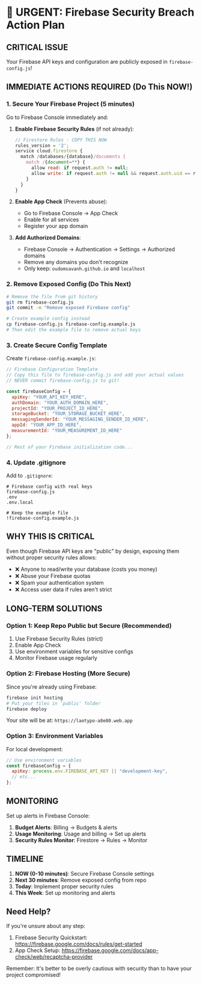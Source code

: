 # 🚨 URGENT: Firebase Security Breach Action Plan

## CRITICAL ISSUE
Your Firebase API keys and configuration are publicly exposed in `firebase-config.js`!

## IMMEDIATE ACTIONS REQUIRED (Do This NOW!)

### 1. **Secure Your Firebase Project (5 minutes)**

Go to Firebase Console immediately and:

1. **Enable Firebase Security Rules** (if not already):
   ```javascript
   // Firestore Rules - COPY THIS NOW
   rules_version = '2';
   service cloud.firestore {
     match /databases/{database}/documents {
       match /{document=**} {
         allow read: if request.auth != null;
         allow write: if request.auth != null && request.auth.uid == resource.data.userId;
       }
     }
   }
   ```

2. **Enable App Check** (Prevents abuse):
   - Go to Firebase Console → App Check
   - Enable for all services
   - Register your app domain

3. **Add Authorized Domains**:
   - Firebase Console → Authentication → Settings → Authorized domains
   - Remove any domains you don't recognize
   - Only keep: `oudomsavanh.github.io` and `localhost`

### 2. **Remove Exposed Config (Do This Next)**

```bash
# Remove the file from git history
git rm firebase-config.js
git commit -m "Remove exposed Firebase config"

# Create example config instead
cp firebase-config.js firebase-config.example.js
# Then edit the example file to remove actual keys
```

### 3. **Create Secure Config Template**

Create `firebase-config.example.js`:
```javascript
// Firebase Configuration Template
// Copy this file to firebase-config.js and add your actual values
// NEVER commit firebase-config.js to git!

const firebaseConfig = {
  apiKey: "YOUR_API_KEY_HERE",
  authDomain: "YOUR_AUTH_DOMAIN_HERE",
  projectId: "YOUR_PROJECT_ID_HERE",
  storageBucket: "YOUR_STORAGE_BUCKET_HERE",
  messagingSenderId: "YOUR_MESSAGING_SENDER_ID_HERE",
  appId: "YOUR_APP_ID_HERE",
  measurementId: "YOUR_MEASUREMENT_ID_HERE"
};

// Rest of your Firebase initialization code...
```

### 4. **Update .gitignore**

Add to `.gitignore`:
```
# Firebase config with real keys
firebase-config.js
.env
.env.local

# Keep the example file
!firebase-config.example.js
```

## WHY THIS IS CRITICAL

Even though Firebase API keys are "public" by design, exposing them without proper security rules allows:
- ❌ Anyone to read/write your database (costs you money)
- ❌ Abuse your Firebase quotas
- ❌ Spam your authentication system
- ❌ Access user data if rules aren't strict

## LONG-TERM SOLUTIONS

### Option 1: Keep Repo Public but Secure (Recommended)
1. Use Firebase Security Rules (strict)
2. Enable App Check
3. Use environment variables for sensitive configs
4. Monitor Firebase usage regularly

### Option 2: Firebase Hosting (More Secure)
Since you're already using Firebase:
```bash
firebase init hosting
# Put your files in 'public' folder
firebase deploy
```
Your site will be at: `https://laotypo-a8e80.web.app`

### Option 3: Environment Variables
For local development:
```javascript
// Use environment variables
const firebaseConfig = {
  apiKey: process.env.FIREBASE_API_KEY || "development-key",
  // etc...
};
```

## MONITORING

Set up alerts in Firebase Console:
1. **Budget Alerts**: Billing → Budgets & alerts
2. **Usage Monitoring**: Usage and billing → Set up alerts
3. **Security Rules Monitor**: Firestore → Rules → Monitor

## TIMELINE

1. **NOW (0-10 minutes)**: Secure Firebase Console settings
2. **Next 30 minutes**: Remove exposed config from repo
3. **Today**: Implement proper security rules
4. **This Week**: Set up monitoring and alerts

## Need Help?

If you're unsure about any step:
1. Firebase Security Quickstart: https://firebase.google.com/docs/rules/get-started
2. App Check Setup: https://firebase.google.com/docs/app-check/web/recaptcha-provider

Remember: It's better to be overly cautious with security than to have your project compromised!